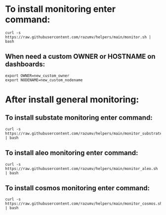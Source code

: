 # To install monitoring enter command:
```
curl -s https://raw.githubusercontent.com/razumv/helpers/main/monitor.sh | bash
```
## When need a custom OWNER or HOSTNAME on dashboards:
```
export OWNER=new_custom_owner
export NODENAME=new_custom_nodename
```

# After install general monitoring:

## To install substate monitoring enter command:
```
curl -s https://raw.githubusercontent.com/razumv/helpers/main/monitor_substrate.sh | bash
```

## To install aleo monitoring enter command:
```
curl -s https://raw.githubusercontent.com/razumv/helpers/main/monitor_aleo.sh | bash
```

## To install cosmos monitoring enter command:
```
curl -s https://raw.githubusercontent.com/razumv/helpers/main/monitor_cosmos.sh | bash
```
